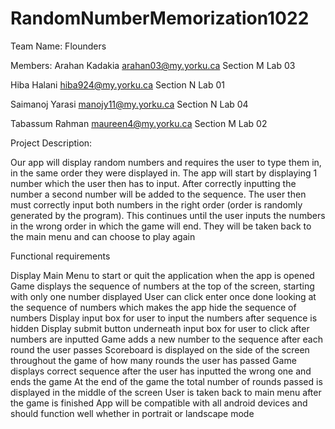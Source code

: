 # RandomNumberMemorization1022

Team Name: Flounders

Members:
Arahan Kadakia
arahan03@my.yorku.ca
Section M Lab 03

Hiba Halani
hiba924@my.yorku.ca
Section N Lab 01

Saimanoj Yarasi
manojy11@my.yorku.ca
Section N Lab 04

Tabassum Rahman
maureen4@my.yorku.ca
Section M Lab 02


Project Description:
 
Our app will display random numbers and requires the user to type them in, in the same order they were displayed in. The app will start by displaying 1 number which the user then has to input. After correctly inputting the number a second number will be added to the sequence. The user then must correctly input both numbers in the right order (order is randomly generated by the program). This continues until the user inputs the numbers in the wrong order in which the game will end. They will be taken back to the main menu and can choose to play again
 


Functional requirements

Display Main Menu to start or quit the application when the app is opened
Game displays the sequence of numbers at the top of the screen, starting with only one number displayed
User can click enter once done looking at the sequence of numbers which makes the app hide the sequence of numbers
Display input box for user to input the numbers after sequence is hidden 
Display submit button underneath input box for user to click after numbers are inputted
Game adds a new number to the sequence after each round the user passes 
Scoreboard is displayed on the side of the screen throughout the game of how many rounds the user has passed
Game displays correct sequence after the user has inputted the wrong one and ends the game 
At the end of the game the total number of rounds passed is displayed in the middle of the screen 
User is taken back to main menu after the game is finished
App will be compatible with all android devices and should function well whether in portrait or landscape mode 
